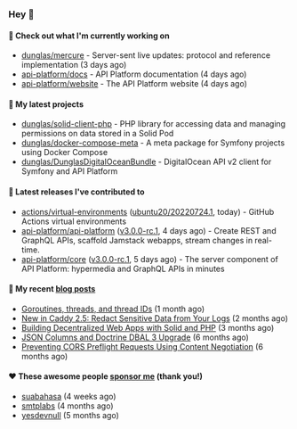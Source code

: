 ### Hey 👋

#### 👷 Check out what I'm currently working on

- [dunglas/mercure](https://github.com/dunglas/mercure) - Server-sent live updates: protocol and reference implementation (3 days ago)
- [api-platform/docs](https://github.com/api-platform/docs) - API Platform documentation (4 days ago)
- [api-platform/website](https://github.com/api-platform/website) - The API Platform website (4 days ago)

#### 🌱 My latest projects

- [dunglas/solid-client-php](https://github.com/dunglas/solid-client-php) - PHP library for accessing data and managing permissions on data stored in a Solid Pod
- [dunglas/docker-compose-meta](https://github.com/dunglas/docker-compose-meta) - A meta package for Symfony projects using Docker Compose
- [dunglas/DunglasDigitalOceanBundle](https://github.com/dunglas/DunglasDigitalOceanBundle) - DigitalOcean API v2 client for Symfony and API Platform

#### 🔭 Latest releases I've contributed to

- [actions/virtual-environments](https://github.com/actions/virtual-environments) ([ubuntu20/20220724.1](https://github.com/actions/virtual-environments/releases/tag/ubuntu20%2F20220724.1), today) - GitHub Actions virtual environments
- [api-platform/api-platform](https://github.com/api-platform/api-platform) ([v3.0.0-rc.1](https://github.com/api-platform/api-platform/releases/tag/v3.0.0-rc.1), 4 days ago) - Create REST and GraphQL APIs, scaffold Jamstack webapps, stream changes in real-time.
- [api-platform/core](https://github.com/api-platform/core) ([v3.0.0-rc.1](https://github.com/api-platform/core/releases/tag/v3.0.0-rc.1), 5 days ago) - The server component of API Platform: hypermedia and GraphQL APIs in minutes

#### 📜 My recent [blog posts](https://dunglas.fr)

- [Goroutines, threads, and thread IDs](https://dunglas.fr/2022/05/goroutines-threads-and-thread-ids/) (1 month ago)
- [New in Caddy 2.5: Redact Sensitive Data from Your Logs](https://dunglas.fr/2022/04/caddy-logging-security-improvements/) (2 months ago)
- [Building Decentralized Web Apps with Solid and PHP](https://dunglas.fr/2022/04/building-decentralized-web-apps-with-solid-and-php/) (3 months ago)
- [JSON Columns and Doctrine DBAL 3 Upgrade](https://dunglas.fr/2022/01/json-columns-and-doctrine-dbal-3-upgrade/) (6 months ago)
- [Preventing CORS Preflight Requests Using Content Negotiation](https://dunglas.fr/2022/01/preventing-cors-preflight-requests-using-content-negotiation/) (6 months ago)

#### ❤️ These awesome people [sponsor me](https://github.com/sponsors/dunglas) (thank you!)

- [suabahasa](https://github.com/suabahasa) (4 weeks ago)
- [smtplabs](https://github.com/smtplabs) (4 months ago)
- [yesdevnull](https://github.com/yesdevnull) (5 months ago)
